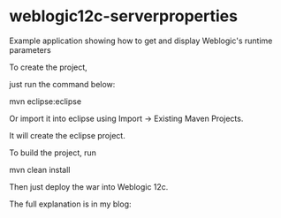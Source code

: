weblogic12c-serverproperties
=====================

Example application showing how to get and display Weblogic's runtime parameters

To create the project,

just run the command below:

mvn eclipse:eclipse

Or import it into eclipse using Import -> Existing Maven Projects.

It will create the eclipse project.

To build the project, run 

mvn clean install

Then just deploy the war into Weblogic 12c.

The full explanation is in my blog:
 